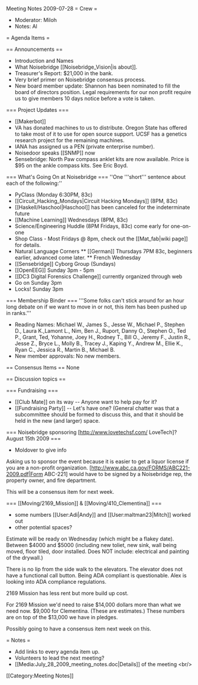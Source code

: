 Meeting Notes 2009-07-28 
 = Crew =
* Moderator: Miloh
* Notes: Al

= Agenda Items =

== Announcements ==
* Introduction and Names
* What Noisebridge [[Noisebridge_Vision|is about]].
* Treasurer's Report: $21,000 in the bank.
* Very brief primer on Noisebridge consensus process.
* New board member update: Shannon has been nominated to fill the board of directors position. Legal requirements for our non profit require us to give members 10 days notice before a vote is taken.


=== Project Updates ===
* [[Makerbot]]
* VA has donated machines to us to distribute. Oregon State has offered to take most of it to use for open source support. UCSF has a genetics research project for the remaining machines.
* IANA has assigned us a PEN (private enterprise number).
* Noisedoor speaks [[SNMP]] now
* Sensebridge: North Paw compass anklet kits are now available. Price is $95 on the ankle compass kits. See Eric Boyd.

=== What's Going On at Noisebridge ===
''One '''short''' sentence about each of the following:''
* PyClass (Monday 6:30PM, 83c)
* [[Circuit_Hacking_Mondays|Circuit Hacking Mondays]] (8PM, 83c)
* [[Haskell/Haschool|Haschool]] has been canceled for the indeterminate future
* [[Machine Learning]] Wednesdays (8PM, 83c)
* Science/Engineering Huddle (8PM Fridays, 83c) come early for one-on-one
* Shop Class - Most Fridays @ 8pm, check out the [[Mat_fab|wiki page]] for details.
* Natural Language Corners
** [[German]] Thursdays 7PM 83c, beginners earlier, advanced come later.
** French Wednesday 
* [[Sensebridge]] Cyborg Group (Sundays)
* [[OpenEEG]] Sunday 3pm - 5pm
* [[DC3 Digital Forensics Challenge]] currently organized through web
* Go on Sunday 3pm
* Locks! Sunday 3pm

=== Membership Binder ===
'''Some folks can't stick around for an hour long debate on if we want to move in or not, this item has been pushed up in ranks.'''
* Reading Names: Michael W., James S.,  Jesse W., Michael P., Stephen D., Laura K.,Lamont L., Nim, Ben J., Ruport, Danny O., Stephen O., Ted P., Grant, Ted, Yohanne, Joey H., Rodney T., Bill O., Jeremy F., Justin R., Jesse Z., Bryce L., Molly B., Tracey J., Kaping Y., Andrew M., Ellie K., Ryan C., Jessica R., Martin B., Michael B.
* New member approvals: No new members.

== Consensus Items ==
None

== Discussion topics ==

=== Fundraising ===
* [[Club Mate]] on its way -- Anyone want to help pay for it?
* [[Fundraising Party]] -- Let's have one? (General chatter was that a subcommittee should be formed to discuss this, and that it should be held in the new (and larger) space.

=== Noisebridge sponsoring [http://www.lovetechsf.com/ LoveTech]? August 15th 2009 ===
* Moldover to give info

Asking us to sponsor the event because it is easier to get a liquor license if you are a non-profit organization. [http://www.abc.ca.gov/FORMS/ABC221-2009.pdf|Form ABC-221] would have to be signed by a Noisebridge rep, the property owner, and fire department.

This will be a consensus item for next week.

=== [[Moving/2169_Mission]] &amp; [[Moving/410_Clementina]] ===
* some numbers [[User:Adi|Andy]] and [[User:maltman23|Mitch]] worked out
* other potential spaces?

Estimate will be ready on Wednesday (which might be a flakey date). Between $4000 and $5000 (including new toliet, new sink, wall being moved, floor tiled, door installed. Does NOT include: electrical and painting of the drywall.)

There is no lip from the side walk to the elevators. The elevator does not have a functional call button. Being ADA compliant is questionable. Alex is looking into ADA compliance regulations.

2169 Mission has less rent but more build up cost.

For 2169 Mission we'd need to raise $14,000 dollars more than what we need now. $9,000 for Clementina. (These are estimates.) These numbers are on top of the $13,000 we have in pledges.

Possibly going to have a consensus item next week on this.

= Notes =
* Add links to every agenda item up.
* Volunteers to lead the next meeting?
* [[Media:July_28_2009_meeting_notes.doc|Details]] of the meeting &lt;br/>



[[Category:Meeting Notes]]